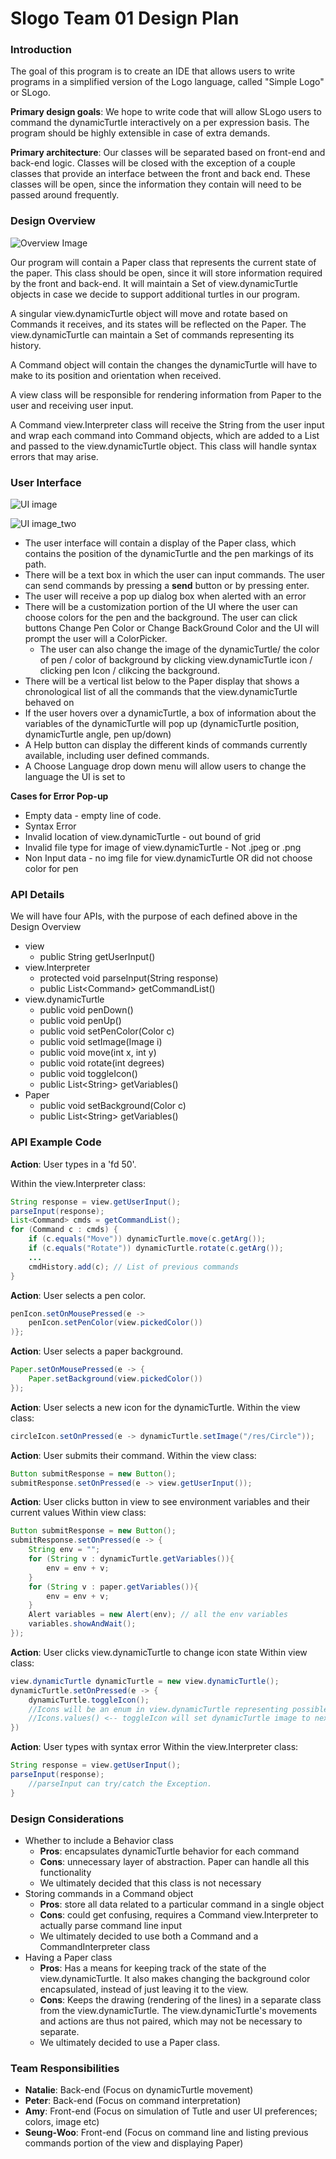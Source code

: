 Slogo Team 01 Design Plan
========================



### Introduction
The goal of this program is to  create an IDE that allows users to write programs in a simplified version of the Logo language, called "Simple Logo" or SLogo.

**Primary design goals**: 
We hope to write code that will allow SLogo users to command the dynamicTurtle interactively on a per expression basis. The program should be highly extensible in case of extra demands.

**Primary architecture**:
Our classes will be separated based on front-end and back-end logic.  Classes will be closed with the exception of a couple classes that provide an interface between the front and back end.  These classes will be open, since the information they contain will need to be passed around frequently.


### Design Overview

![Overview Image](overview.png "Overview Plan")

Our program will contain a Paper class that represents the current state of the paper.  This class should be open, since it will store information required by the front and back-end.  It will maintain a Set of view.dynamicTurtle objects in case we decide to support additional turtles in our program.

A singular view.dynamicTurtle object will move and rotate based on Commands it receives, and its states will be reflected on the Paper. The view.dynamicTurtle can maintain a Set of commands representing its history.

A Command object will contain the changes the dynamicTurtle will have to make to its position and orientation when received.

A view class will be responsible for rendering information from Paper to the user and receiving user input.

A Command view.Interpreter class will receive the String from the user input and wrap each command into Command objects, which are added to a List and passed to the view.dynamicTurtle object. This class will handle syntax errors that may arise.

### User Interface

![UI image](UIscreen.png "UI Plan")

![UI image_two](UIadditional.png "UI Plan")

* The user interface will contain a display of the Paper class, which contains the position of the dynamicTurtle and the pen markings of its path.
* There will be a text box in which the user can input commands. The user can send commands by pressing a **send** button or by pressing enter.
* The user will receive a pop up dialog box when alerted with an error
* There will be a customization portion of the UI where the user can choose colors for the pen and the background. The user can click buttons Change Pen Color or Change BackGround Color and the UI will prompt the user will a ColorPicker.
    * The user can also change the image of the dynamicTurtle/ the color of pen / color of background by clicking view.dynamicTurtle icon / clicking pen Icon / clikcing the background.
* There will be a vertical list below to the Paper display that shows a chronological list of all the commands that the view.dynamicTurtle behaved on
* If the user hovers over a dynamicTurtle, a box of information about the variables of the dynamicTurtle will pop up (dynamicTurtle position, dynamicTurtle angle, pen up/down)
* A Help button can display the different kinds of commands currently available, including user defined commands.
* A Choose Language drop down menu will allow users to change the language the UI is set to

**Cases for Error Pop-up**
* Empty data - empty line of code.
* Syntax Error
* Invalid location of view.dynamicTurtle - out bound of grid
* Invalid file type for image of view.dynamicTurtle - Not .jpeg         or .png
* Non Input data - no img file for view.dynamicTurtle OR did not       choose color for pen


### API Details

We will have four APIs, with the purpose of each defined above in the Design Overview 

* view
    * public String getUserInput()
* view.Interpreter
    * protected void parseInput(String response)
    * public List\<Command> getCommandList()
* view.dynamicTurtle
    * public void penDown()
    * public void penUp()
    * public void setPenColor(Color c)
    * public void setImage(Image i)
    * public void move(int x, int y)
    * public void rotate(int degrees)
    * public void toggleIcon()
    * public List\<String> getVariables()
* Paper
    * public void setBackground(Color c) 
    * public List\<String> getVariables()

### API Example Code
**Action**: User types in a 'fd 50'. 

Within the view.Interpreter class:
```java 
String response = view.getUserInput();
parseInput(response); 
List<Command> cmds = getCommandList(); 
for (Command c : cmds) {
    if (c.equals("Move")) dynamicTurtle.move(c.getArg());
    if (c.equals("Rotate")) dynamicTurtle.rotate(c.getArg());
    ...
    cmdHistory.add(c); // List of previous commands
}
```

**Action**: User selects a pen color.
```java 
penIcon.setOnMousePressed(e -> 
    penIcon.setPenColor(view.pickedColor())
)};
```
**Action**: User selects a paper background.
```java 
Paper.setOnMousePressed(e -> {
    Paper.setBackground(view.pickedColor())
});

```

**Action**: User selects a new icon for the dynamicTurtle.
Within the view class:
```java  
circleIcon.setOnPressed(e -> dynamicTurtle.setImage("/res/Circle"));
```

**Action**: User submits their command.
Within the view class:
```java 
Button submitResponse = new Button(); 
submitResponse.setOnPressed(e -> view.getUserInput());
```

**Action**: User clicks button in view to see environment variables and their current values
Within view class:
``` java
Button submitResponse = new Button(); 
submitResponse.setOnPressed(e -> {
    String env = ""; 
    for (String v : dynamicTurtle.getVariables()){
        env = env + v; 
    }
    for (String v : paper.getVariables()){
        env = env + v; 
    }    
    Alert variables = new Alert(env); // all the env variables
    variables.showAndWait(); 
});
```

**Action**: User clicks view.dynamicTurtle to change icon state
Within view class:
``` java
view.dynamicTurtle dynamicTurtle = new view.dynamicTurtle();
dynamicTurtle.setOnPressed(e -> {
    dynamicTurtle.toggleIcon();
    //Icons will be an enum in view.dynamicTurtle representing possible image values
    //Icons.values() <-- toggleIcon will set dynamicTurtle image to next value in array
})
```

**Action**: User types with syntax error
Within the view.Interpreter class:
``` java
String response = view.getUserInput();
parseInput(response); 
    //parseInput can try/catch the Exception.
}
```

### Design Considerations
* Whether to include a Behavior class
    * __Pros__: encapsulates dynamicTurtle behavior for each command
    * __Cons__: unnecessary layer of abstraction.  Paper can handle all this functionality
    * We ultimately decided that this class is not necessary
* Storing commands in a Command object
    * __Pros__: store all data related to a particular command in a single object
    * __Cons__: could get confusing, requires a Command view.Interpreter to actually parse command line input
    * We ultimately decided to use both a Command and a CommandInterpreter class
* Having a Paper class
    * __Pros__: Has a means for keeping track of the state of the view.dynamicTurtle. It also makes changing the background color encapsulated, instead of just leaving it to the view.
    * __Cons__: Keeps the drawing (rendering of the lines) in a separate class from the view.dynamicTurtle. The view.dynamicTurtle's movements and actions are thus not paired, which may not be necessary to separate.
    * We ultimately decided to use a Paper class.

### Team Responsibilities
* __Natalie__: Back-end (Focus on dynamicTurtle movement)
* __Peter__: Back-end (Focus on command interpretation)
* __Amy__: Front-end (Focus on simulation of Tutle and   user UI preferences; colors, image etc)
* __Seung-Woo__: Front-end (Focus on command line and listing previous commands portion of the view and displaying Paper)